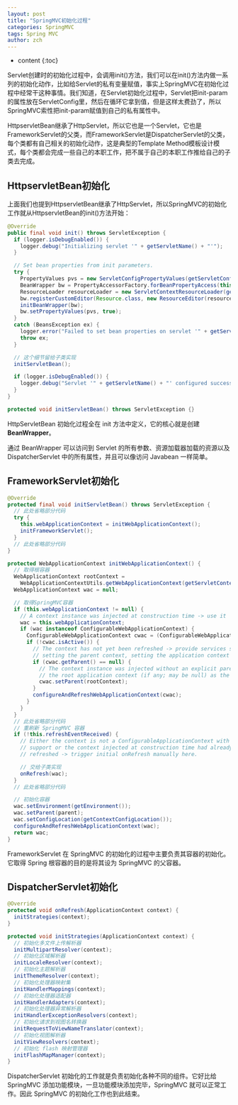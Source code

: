 ```yaml
---
layout: post
title: "SpringMVC初始化过程"
categories: SpringMVC
tags: Spring MVC
author: zch
---
```


* content
{:toc}

Servlet创建时的初始化过程中，会调用init()方法，我们可以在init()方法内做一系列的初始化动作，比如给Servlet的私有变量赋值，事实上SpringMVC在初始化过程中经常干这种事情。我们知道，在Servlet初始化过程中，Servlet把init-param的属性放在ServletConfig里，然后在循环它拿到值，但是这样太费劲了，所以SpringMVC索性把init-param赋值到自己的私有属性中。

HttpservletBean继承了HttpServlet，所以它也是一个Servlet，它也是FrameworkServlet的父类，而FrameworkServlet是DispatcherServlet的父类，每个类都有自己相关的初始化动作，这是典型的Template Method模板设计模式，每个类都会完成一些自己的本职工作，把不属于自己的本职工作推给自己的子类去完成。





## HttpservletBean初始化

上面我们也提到HttpservletBean继承了HttpServlet，所以SpringMVC的初始化工作就从HttpservletBean的init()方法开始：

```java
@Override
public final void init() throws ServletException {
  if (logger.isDebugEnabled()) {
    logger.debug("Initializing servlet '" + getServletName() + "'");
  }

  // Set bean properties from init parameters.
  try {
    PropertyValues pvs = new ServletConfigPropertyValues(getServletConfig(), this.requiredProperties);
    BeanWrapper bw = PropertyAccessorFactory.forBeanPropertyAccess(this);
    ResourceLoader resourceLoader = new ServletContextResourceLoader(getServletContext());
    bw.registerCustomEditor(Resource.class, new ResourceEditor(resourceLoader, getEnvironment()));
    initBeanWrapper(bw);
    bw.setPropertyValues(pvs, true);
  }
  catch (BeansException ex) {
    logger.error("Failed to set bean properties on servlet '" + getServletName() + "'", ex);
    throw ex;
  }

  // 这个细节留给子类实现
  initServletBean();

  if (logger.isDebugEnabled()) {
    logger.debug("Servlet '" + getServletName() + "' configured successfully");
  }
}
```

```java
protected void initServletBean() throws ServletException {}
```

HttpServletBean 初始化过程全在 init 方法中定义，它的核心就是创建 **BeanWrapper**。

通过 BeanWrapper 可以访问到 Servlet 的所有参数、资源加载器加载的资源以及 DispatcherServlet 中的所有属性，并且可以像访问 Javabean 一样简单。

## FrameworkServlet初始化

```java
@Override
protected final void initServletBean() throws ServletException {
  // 此处省略部分代码
  try {
    this.webApplicationContext = initWebApplicationContext();
    initFrameworkServlet();
  }
  // 此处省略部分代码
}
```

```java
protected WebApplicationContext initWebApplicationContext() {
  // 取得根容器
  WebApplicationContext rootContext =
    WebApplicationContextUtils.getWebApplicationContext(getServletContext());
  WebApplicationContext wac = null;

  // 取得SpringMVC容器
  if (this.webApplicationContext != null) {
    // A context instance was injected at construction time -> use it
    wac = this.webApplicationContext;
    if (wac instanceof ConfigurableWebApplicationContext) {
      ConfigurableWebApplicationContext cwac = (ConfigurableWebApplicationContext) wac;
      if (!cwac.isActive()) {
        // The context has not yet been refreshed -> provide services such as
        // setting the parent context, setting the application context id, etc
        if (cwac.getParent() == null) {
          // The context instance was injected without an explicit parent -> set
          // the root application context (if any; may be null) as the parent
          cwac.setParent(rootContext);
        }
        configureAndRefreshWebApplicationContext(cwac);
      }
    }
  }
  // 此处省略部分代码
  // 重刷新 SpringMVC 容器
  if (!this.refreshEventReceived) {
    // Either the context is not a ConfigurableApplicationContext with refresh
    // support or the context injected at construction time had already been
    // refreshed -> trigger initial onRefresh manually here.

    // 交给子类实现
    onRefresh(wac);
  }
  // 此处省略部分代码

  // 初始化容器
  wac.setEnvironment(getEnvironment());
  wac.setParent(parent);
  wac.setConfigLocation(getContextConfigLocation());
  configureAndRefreshWebApplicationContext(wac);
  return wac;
}
```

FrameworkServlet 在 SpringMVC 的初始化的过程中主要负责其容器的初始化。它取得 Spring 根容器的目的是将其设为 SpringMVC 的父容器。

## DispatcherServlet初始化

```java
@Override
protected void onRefresh(ApplicationContext context) {
  initStrategies(context);
}
```

```java
protected void initStrategies(ApplicationContext context) {
  // 初始化多文件上传解析器
  initMultipartResolver(context);
  // 初始化区域解析器
  initLocaleResolver(context);
  // 初始化主题解析器
  initThemeResolver(context);
  // 初始化处理器映射集
  initHandlerMappings(context);
  // 初始化处理器适配器
  initHandlerAdapters(context);
  // 初始化处理器异常解析器
  initHandlerExceptionResolvers(context);
  // 初始化请求到视图名转换器
  initRequestToViewNameTranslator(context);
  // 初始化视图解析器
  initViewResolvers(context);
  // 初始化 flash 映射管理器
  initFlashMapManager(context);
}
```

DispatcherServlet 初始化的工作就是负责初始化各种不同的组件。它好比给 SpringMVC 添加功能模块，一旦功能模块添加完毕，SpringMVC 就可以正常工作。因此 SpringMVC 的初始化工作也到此结束。
